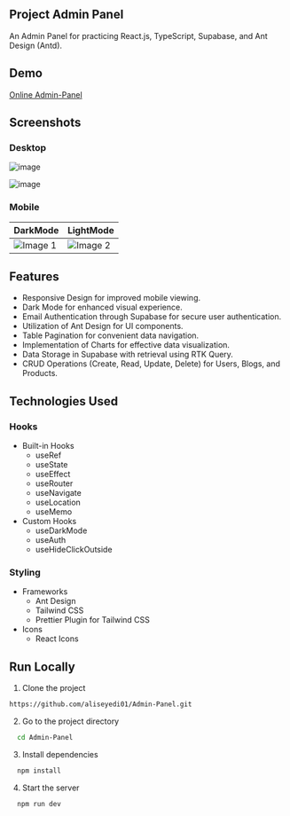 ## Project Admin Panel

An Admin Panel for practicing React.js, TypeScript, Supabase, and Ant Design (Antd).

## Demo

[Online Admin-Panel](https://aliseyedi01.github.io/Admin-Panel/)

## Screenshots

### Desktop

![image](https://github.com/aliseyedi01/Admin-Panel/assets/118107025/726eaead-185b-4cad-921f-84e2ac89fbfe)

![image](https://github.com/aliseyedi01/Admin-Panel/assets/118107025/c0adace7-4081-42b8-8692-aec7710f6676)

### Mobile

| DarkMode                                                                                                                   | LightMode                                                                                                                   |
| -------------------------------------------------------------------------------------------------------------------------- | --------------------------------------------------------------------------------------------------------------------------- |
| <img src="https://github.com/aliseyedi01/Admin-Panel/assets/118107025/d9bc3d7e-0230-481f-b0e2-9f6181cebcb4" alt="Image 1"> | <img src="https://github.com/aliseyedi01/Admin-Panel/assets/118107025/c2a71f8c-394b-440a-ad34-95d6ca600550" alt="Image 2" > |

## Features

- Responsive Design for improved mobile viewing.
- Dark Mode for enhanced visual experience.
- Email Authentication through Supabase for secure user authentication.
- Utilization of Ant Design for UI components.
- Table Pagination for convenient data navigation.
- Implementation of Charts for effective data visualization.
- Data Storage in Supabase with retrieval using RTK Query.
- CRUD Operations (Create, Read, Update, Delete) for Users, Blogs, and Products.

## Technologies Used

### Hooks

- Built-in Hooks
  - useRef
  - useState
  - useEffect
  - useRouter
  - useNavigate
  - useLocation
  - useMemo
- Custom Hooks
  - useDarkMode
  - useAuth
  - useHideClickOutside

### Styling

- Frameworks
  - Ant Design
  - Tailwind CSS
  - Prettier Plugin for Tailwind CSS
- Icons
  - React Icons

## Run Locally

1. Clone the project

```bash
https://github.com/aliseyedi01/Admin-Panel.git
```

2. Go to the project directory

```bash
  cd Admin-Panel
```

3. Install dependencies

```bash
  npm install
```

4. Start the server

```bash
  npm run dev
```
